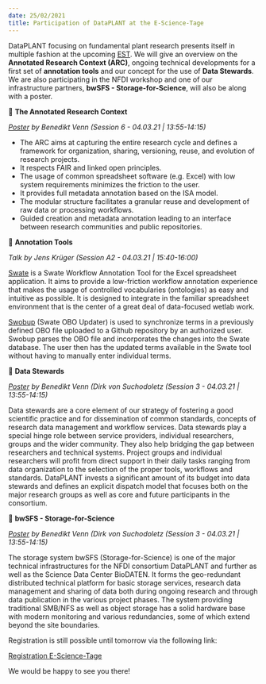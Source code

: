 ```yaml
---
date: 25/02/2021
title: Participation of DataPLANT at the E-Science-Tage
---
```


DataPLANT focusing on fundamental plant research presents itself in multiple fashion at the upcoming [EST](https://e-science-tage.de/). We will give an overview on the **Annotated Research Context (ARC)**, ongoing technical developments for a first set of **annotation tools** and our concept for the use of **Data Stewards**. We are also participating in the NFDI workshop and one of our infrastructure partners, **bwSFS - Storage-for-Science**, will also be along with a poster.

🌱 **The Annotated Research Context**

*[Poster](https://e-science-tage.virtual-venue.io/poster/23) by Benedikt Venn (Session 6 - 04.03.21 | 13:55-14:15)*

* The ARC aims at capturing the entire research cycle and defines a framework for organization,  sharing, versioning, reuse, and evolution of research projects.
* It respects FAIR and linked open principles.
* The usage of common spreadsheet software (e.g. Excel) with low system requirements minimizes the friction to the user.
* It provides full metadata annotation based on the ISA model.
* The modular structure facilitates a granular reuse and development of raw data or processing workflows. 
* Guided creation and metadata annotation leading to an interface between research communities and public repositories.

🌱 **Annotation Tools**

*Talk by Jens Krüger (Session A2 - 04.03.21 | 15:40-16:00)*

[Swate](https://github.com/nfdi4plants/swate) is a Swate Workflow Annotation Tool for the Excel spreadsheet application. It aims to provide a low-friction workflow annotation experience that makes the usage of controlled vocabularies (ontologies) as easy and intuitive as possible. It is designed to integrate in the familiar spreadsheet environment that is the center of a great deal of data-focused wetlab work.

[Swobup](https://github.com/nfdi4plants/swobup) (Swate OBO Updater) is used to synchronize terms in a previously defined OBO file uploaded to a Github repository by an authorized user. Swobup parses the OBO file and incorporates the changes into the Swate database. The user then has the updated terms available in the Swate tool without having to manually enter individual terms.

🌱 **Data Stewards**

*[Poster](https://e-science-tage.virtual-venue.io/poster/22) by Benedikt Venn (Dirk von Suchodoletz (Session 3 - 04.03.21 | 13:55-14:15)*

Data stewards are a core element of our strategy of fostering a good scientific practice and for dissemination of common standards, concepts of research data management and workflow services. Data stewards play a special hinge role between service providers, individual researchers, groups and the wider community. They also help bridging the gap between researchers and technical systems. Project groups and individual researchers will profit from direct support in their daily tasks ranging from data organization to the selection of the proper tools, workflows and standards. DataPLANT invests a significant amount of its budget into data stewards and defines an explicit dispatch model that focuses both on the major research groups as well as core and future participants in the consortium.

🌱 **bwSFS - Storage-for-Science**

*[Poster](https://e-science-tage.virtual-venue.io/poster/22) by Benedikt Venn (Dirk von Suchodoletz (Session 3 - 04.03.21 | 13:55-14:15)*

The storage system bwSFS (Storage-for-Science) is one of the major technical infrastructures for the NFDI consortium DataPLANT and further as well as the Science Data Center BioDATEN. It forms the geo-redundant distributed technical platform for basic storage services, research data management and sharing of data both during ongoing research and through data publication in the various project phases. The system providing traditional SMB/NFS as well as object storage has a solid hardware base with modern monitoring and various redundancies, some of which extend beyond the site boundaries.

Registration is still possible until tomorrow via the following link:

[Registration E-Science-Tage](https://e-science-tage.de/de/anmeldung)

We would be happy to see you there!



